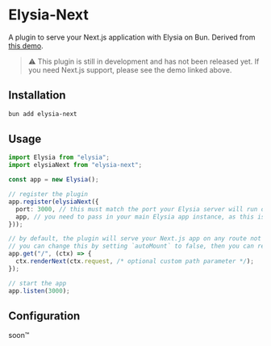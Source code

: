 # Elysia-Next
A plugin to serve your Next.js application with Elysia on Bun. Derived from [this demo](https://github.com/ItzDerock/bun-elysia-nextjs).

> ⚠️ This plugin is still in development and has not been released yet. 
> If you need Next.js support, please see the demo linked above.

## Installation
```sh
bun add elysia-next
```

## Usage
```ts
import Elysia from "elysia";
import elysiaNext from "elysia-next";

const app = new Elysia();

// register the plugin
app.register(elysiaNext({
  port: 3000, // this must match the port your Elysia server will run on.
  app, // you need to pass in your main Elysia app instance, as this is the only way to get the Bun server instance.
}));

// by default, the plugin will serve your Next.js app on any route not handled by Elysia.
// you can change this by setting `autoMount` to false, then you can render by using the `renderNext` function.
app.get("/", (ctx) => {
  ctx.renderNext(ctx.request, /* optional custom path parameter */);
});

// start the app
app.listen(3000);
```

## Configuration
soon™️